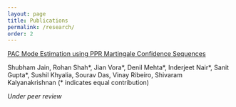 ```yaml
---
layout: page
title: Publications
permalink: /research/
order: 2
---
```


[PAC Mode Estimation using PPR Martingale Confidence Sequences](https://arxiv.org/abs/2109.05047)

Shubham Jain, Rohan Shah\*, Jian Vora\*, Denil Mehta\*, Inderjeet Nair\*, Sanit Gupta\*, Sushil Khyalia, Sourav Das, Vinay Ribeiro, Shivaram Kalyanakrishnan (\* indicates equal contribution)

*Under peer review*

